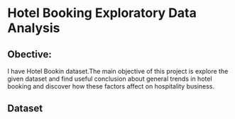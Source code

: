 # Hotel Booking Exploratory Data Analysis
## Obective:
I have Hotel Bookin dataset.The main objective of this project is explore the given dataset and find useful conclusion about general trends in hotel booking and discover how these factors affect on hospitality business.
## Dataset
